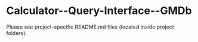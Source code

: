 Calculator--Query-Interface--GMDb
=================================

Please see project-specific README.md files (located inside project folders).
